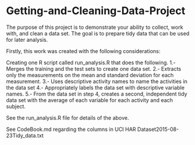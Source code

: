 # Getting-and-Cleaning-Data-Project
The purpose of this project is to demonstrate your ability to collect, work with, and clean a data set. The goal is to prepare tidy data that can be used for later analysis. 

Firstly, this work was created with the following considerations:

Creating one R script called run_analysis.R that does the following. 
1.- Merges the training and the test sets to create one data set.
2.- Extracts only the measurements on the mean and standard deviation for each measurement. 
3.- Uses descriptive activity names to name the activities in the data set
4.- Appropriately labels the data set with descriptive variable names. 
5.- From the data set in step 4, creates a second, independent tidy data set with the average of each variable for each activity and each subject.

See the run_analysis.R file for details of the above.

See CodeBook.md regarding the columns in UCI HAR Dataset2015-08-23Tidy_data.txt
